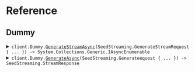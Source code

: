 # Reference
## Dummy
<details><summary><code>client.Dummy.<a href="/src/SeedStreaming/Dummy/DummyClient.cs">GenerateStreamAsync</a>(SeedStreaming.GenerateStreamRequest { ... }) -> System.Collections.Generic.IAsyncEnumerable<SeedStreaming.StreamResponse></code></summary>
<dl>
<dd>

#### 🔌 Usage

<dl>
<dd>

<dl>
<dd>

```csharp
await client.Dummy.GenerateStreamAsync(
    new SeedStreaming.GenerateStreamRequest { Stream = true, NumEvents = 1 }
);
```
</dd>
</dl>
</dd>
</dl>

#### ⚙️ Parameters

<dl>
<dd>

<dl>
<dd>

**request:** `SeedStreaming.GenerateStreamRequest` 
    
</dd>
</dl>
</dd>
</dl>


</dd>
</dl>
</details>

<details><summary><code>client.Dummy.<a href="/src/SeedStreaming/Dummy/DummyClient.cs">GenerateAsync</a>(SeedStreaming.Generateequest { ... }) -> SeedStreaming.StreamResponse</code></summary>
<dl>
<dd>

#### 🔌 Usage

<dl>
<dd>

<dl>
<dd>

```csharp
await client.Dummy.GenerateAsync(
    new SeedStreaming.Generateequest { Stream = false, NumEvents = 5 }
);
```
</dd>
</dl>
</dd>
</dl>

#### ⚙️ Parameters

<dl>
<dd>

<dl>
<dd>

**request:** `SeedStreaming.Generateequest` 
    
</dd>
</dl>
</dd>
</dl>


</dd>
</dl>
</details>
